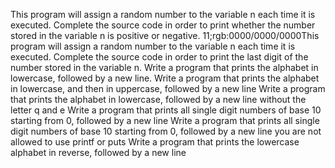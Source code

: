 This program will assign a random number to the variable n each time it is executed. Complete the source code in order to print whether the number stored in the variable n is positive or negative.
11;rgb:0000/0000/0000This program will assign a random number to the variable n each time it is executed. Complete the source code in order to print the last digit of the number stored in the variable n.
Write a program that prints the alphabet in lowercase, followed by a new line.
Write a program that prints the alphabet in lowercase, and then in uppercase, followed by a new line
Write a program that prints the alphabet in lowercase, followed by a new line without the letter q and e
Write a program that prints all single digit numbers of base 10 starting from 0, followed by a new line
Write a program that prints all single digit numbers of base 10 starting from 0, followed by a new line you are not allowed to use printf or puts
Write a program that prints the lowercase alphabet in reverse, followed by a new line
